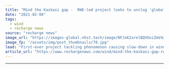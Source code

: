 ```yaml
---
title: "Mind the Kaskasi gap -  RWE-led project looks to unclog 'global blockage effect' in offshore wind"
date: "2021-02-08"
tags: 
  - wind
  - recharge news
source: "recharge news"
image_url: "https://images-global.nhst.tech/image/NFJxK2xrelBQVUxiZmV4aFk3bktnMEViR1g3UVdrOWlyUUM0NFZFMHQyWT0=/nhst/binary/078eb1baf742182db8c27cf3b55b2459"
image_fp: "/assets/img/post_thumbnails/78.jpg"
lead: "First-ever project tackling phenomenon causing slow-down in wind stream in front of lead-row turbines will collect data from 'Kaskasi gap' in German North Sea"
article_url: "https://www.rechargenews.com/wind/mind-the-kaskasi-gap-rwe-led-project-looks-to-unclog-global-blockage-effect-in-offshore-wind/2-1-959474"
---
```


---
